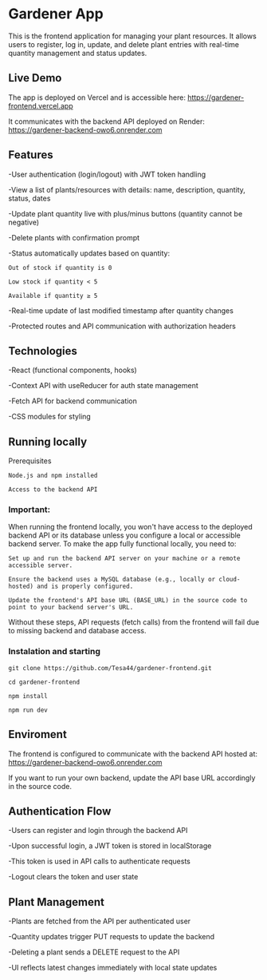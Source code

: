 # Gardener App
This is the frontend application for managing your plant resources. It allows users to register, log in, update, and delete plant entries with real-time quantity management and status updates.

## Live Demo


The app is deployed on Vercel and is accessible here:
https://gardener-frontend.vercel.app

It communicates with the backend API deployed on Render:
https://gardener-backend-owo6.onrender.com

## Features
-User authentication (login/logout) with JWT token handling

-View a list of plants/resources with details: name, description, quantity, status, dates

-Update plant quantity live with plus/minus buttons (quantity cannot be negative)

-Delete plants with confirmation prompt

-Status automatically updates based on quantity:

    Out of stock if quantity is 0

    Low stock if quantity < 5

    Available if quantity ≥ 5

-Real-time update of last modified timestamp after quantity changes

-Protected routes and API communication with authorization headers

## Technologies
-React (functional components, hooks)

-Context API with useReducer for auth state management

-Fetch API for backend communication

-CSS modules for styling

## Running locally
Prerequisites

    Node.js and npm installed

    Access to the backend API
### Important:
When running the frontend locally, you won't have access to the deployed backend API or its database unless you configure a local or accessible backend server. To make the app fully functional locally, you need to:

    Set up and run the backend API server on your machine or a remote accessible server.

    Ensure the backend uses a MySQL database (e.g., locally or cloud-hosted) and is properly configured.

    Update the frontend's API base URL (BASE_URL) in the source code to point to your backend server's URL.

Without these steps, API requests (fetch calls) from the frontend will fail due to missing backend and database access.

### Instalation and starting
`git clone https://github.com/Tesa44/gardener-frontend.git`

`cd gardener-frontend`

`npm install`

`npm run dev`

## Enviroment
The frontend is configured to communicate with the backend API hosted at:
https://gardener-backend-owo6.onrender.com

If you want to run your own backend, update the API base URL accordingly in the source code.

## Authentication Flow
-Users can register and login through the backend API

-Upon successful login, a JWT token is stored in localStorage

-This token is used in API calls to authenticate requests

-Logout clears the token and user state

## Plant Management
-Plants are fetched from the API per authenticated user

-Quantity updates trigger PUT requests to update the backend

-Deleting a plant sends a DELETE request to the API

-UI reflects latest changes immediately with local state updates
